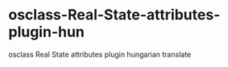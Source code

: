 # osclass-Real-State-attributes-plugin-hun
osclass Real State attributes plugin hungarian translate
